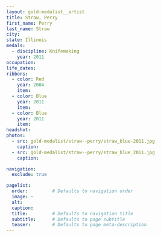 ```yaml
---
layout: gold-medalist__artist
title: Straw, Perry
first_name: Perry
last_name: Straw
city: 
state: Illinois
medals: 
  - discipline: Knifemaking
    year: 2011
occupation:
life_dates:
ribbons:
  - color: Red
    year: 2004
    item: 
  - color: Blue
    year: 2011
    item: 
  - color: Blue
    year: 2011
    item:
headshot:
photos:
  - src: gold-medalist/straw--perry/straw_blue-2011.jpg
    caption: 
  - src: gold-medalist/straw--perry/straw_blue_2011.jpg
    caption: 

navigation:
  exclude: true

pagelist:
  order:         # Defaults to navigation order  
  image: ~
  alt:
  caption:
  title:         # Defaults to navigation title
  subtitle:      # Defaults to page subtitle
  teaser:        # Defaults to page meta-description  
---
```


